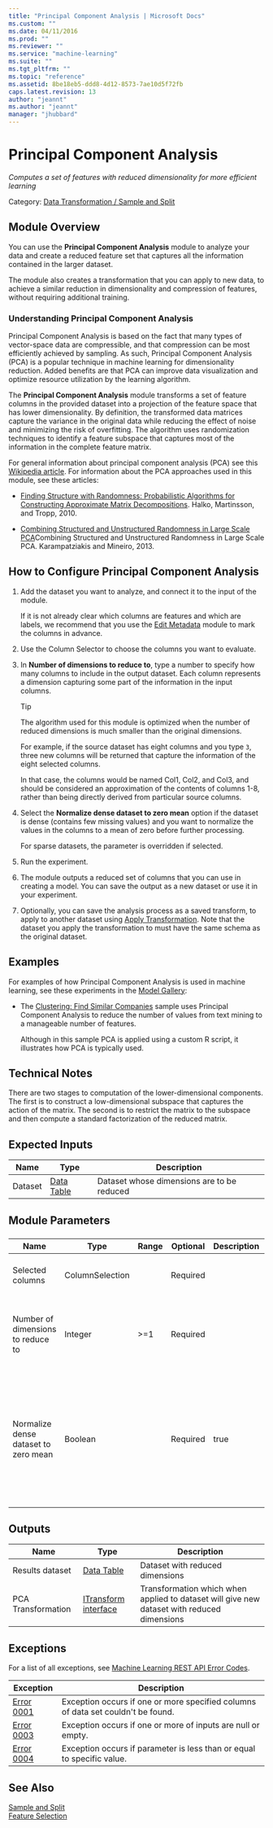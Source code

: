 ```yaml
---
title: "Principal Component Analysis | Microsoft Docs"
ms.custom: ""
ms.date: 04/11/2016
ms.prod: ""
ms.reviewer: ""
ms.service: "machine-learning"
ms.suite: ""
ms.tgt_pltfrm: ""
ms.topic: "reference"
ms.assetid: 8be18eb5-ddd8-4d12-8573-7ae10d5f72fb
caps.latest.revision: 13
author: "jeannt"
ms.author: "jeannt"
manager: "jhubbard"
---
```

# Principal Component Analysis
*Computes a set of features with reduced dimensionality for more efficient learning*  
  
 Category: [Data Transformation / Sample and Split](data-transformation-sample-and-split.md)  
  
## Module Overview  
 You can use the **Principal Component Analysis** module to analyze your data and create a reduced feature set that captures all the information contained in the larger dataset.  
  
 The module also creates a transformation that you can apply to new data, to achieve a similar reduction in dimensionality and compression of features, without requiring additional training.  
  
### Understanding Principal Component Analysis  
 Principal Component Analysis is based on the fact that many types of vector-space data are compressible, and that compression can be most efficiently achieved by sampling. As such, Principal Component Analysis (PCA) is a popular technique in machine learning for dimensionality reduction. Added benefits are that PCA can improve data visualization and optimize resource utilization by the learning algorithm.  
  
 The **Principal Component Analysis** module transforms a set of feature columns in the provided dataset into a projection of the feature space that has lower dimensionality. By definition, the transformed data matrices capture the variance in the original data while reducing the effect of noise and minimizing the risk of overfitting. The algorithm uses randomization techniques to identify a feature subspace that captures most of the information in the complete feature matrix.  
  
 For general information about principal component analysis (PCA) see this [Wikipedia article](https://wikipedia.org/wiki/Principal_component_analysis). For information about the PCA approaches used in this module, see these articles:  
  
-   [Finding Structure with Randomness: Probabilistic Algorithms for Constructing Approximate Matrix Decompositions](http://arxiv.org/abs/0909.4061). Halko, Martinsson, and Tropp, 2010.  
  
-   [Combining Structured and Unstructured Randomness in Large Scale PCA](http://arxiv.org/abs/1310.6304)Combining Structured and Unstructured Randomness in Large Scale PCA. Karampatziakis and Mineiro, 2013.  
  
## How to Configure Principal Component Analysis  
  
1.  Add the dataset you want to analyze, and connect it to the input of the module.  
  
     If it is not already clear which columns are features and which are labels, we recommend that you use the [Edit Metadata](edit-metadata.md) module to mark the columns in advance.  
  
2.  Use the Column Selector to choose the columns you want to evaluate.  
  
3.  In **Number of dimensions to reduce to**, type a number to specify how many columns to include in the output dataset. Each column represents a dimension capturing some part of the information in the input columns.  
  
    > [!TIP]
    >  The algorithm used for this module is optimized when the number of reduced dimensions is much smaller than the original dimensions.  
  
     For example, if the source dataset has eight columns and you type `3`, three new columns will be returned that capture the information of the eight selected columns.  
  
     In that case, the columns would be named Col1, Col2, and Col3, and should be considered an approximation of the contents of columns 1-8, rather than being directly derived from particular source columns.  
  
4.  Select the **Normalize dense dataset to zero mean** option if the dataset is dense (contains few missing values) and you want to normalize the values in the columns to a mean of zero before further processing.  
  
     For sparse datasets, the parameter is overridden if selected.  
  
5.  Run the experiment.  
  
6.  The module outputs a reduced set of columns that you can use in creating a model. You can save the output as a new dataset or use it in your experiment.  
  
7.  Optionally, you can save the analysis process as a saved transform, to apply to another dataset using [Apply Transformation](apply-transformation.md). Note that the dataset you apply the transformation to must have the same schema as the original dataset.  
  
## Examples  
 For examples of how Principal Component Analysis is used in machine learning, see these experiments in the [Model Gallery](https://gallery.cortanaintelligence.com/):  
  
-   The [Clustering: Find Similar Companies](http://go.microsoft.com/fwlink/?LinkId=525164) sample uses Principal Component Analysis to reduce the number of values from text mining to a manageable number of features.  
  
     Although in this sample PCA is applied using a custom R script, it illustrates how PCA is typically used.  
  
## Technical Notes  
 There are two stages to computation of the lower-dimensional components. The first is to construct a low-dimensional subspace that captures the action of the matrix. The second is to restrict the matrix to the subspace and then compute a standard factorization of the reduced matrix.  
  
##  <a name="ExpectedInputs"></a> Expected Inputs  
  
|Name|Type|Description|  
|----------|----------|-----------------|  
|Dataset|[Data Table](data-table.md)|Dataset whose dimensions are to be reduced|  
  
##  <a name="parameters"></a> Module Parameters  
  
###  
  
|Name|Type|Range|Optional|Description|Default|  
|----------|----------|-----------|--------------|-----------------|-------------|  
|Selected columns|ColumnSelection||Required||Selected columns to apply PCA to|  
|Number of dimensions to reduce to|Integer|>=1|Required||The number of desired dimensions in the reduced dataset|  
|Normalize dense dataset to zero mean|Boolean||Required|true|Indicate whether the input columns will be mean normalized for dense datasets (for sparse data parameter is ignored)|  
  
##  <a name="Outputs"></a> Outputs  
  
|Name|Type|Description|  
|----------|----------|-----------------|  
|Results dataset|[Data Table](data-table.md)|Dataset with reduced dimensions|  
|PCA Transformation|[ITransform interface](itransform-interface.md)|Transformation which when applied to dataset will give new dataset with reduced dimensions|  
  
##  <a name="exceptions"></a> Exceptions  
 For a list of all exceptions, see [Machine Learning REST API Error Codes](http://msdn.microsoft.com/library/0eccb2eb-27a1-407e-88a9-2092dba847e0).  
  
|Exception|Description|  
|---------------|-----------------|  
|[Error 0001](errors/error-0001.md)|Exception occurs if one or more specified columns of data set couldn't be found.|  
|[Error 0003](errors/error-0003.md)|Exception occurs if one or more of inputs are null or empty.|  
|[Error 0004](errors/error-0004.md)|Exception occurs if parameter is less than or equal to specific value.|  
  
## See Also  
 [Sample and Split](data-transformation-sample-and-split.md)   
 [Feature Selection](feature-selection-modules.md)